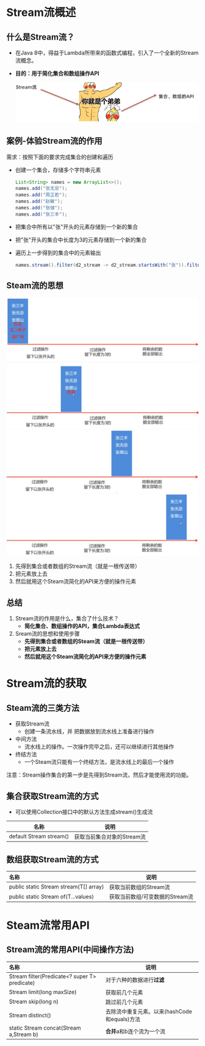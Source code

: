 # Stream流概述

## 什么是Stream流？

- 在Java 8中，得益于Lambda所带来的函数式编程，引入了一个全新的Stream流概念。

- **目的：用于简化集合和数组操作API**

  ![image-20221117170543791](img/03.Stream流/image-20221117170543791.png)

## 案例-体验Stream流的作用

需求：按照下面的要求完成集合的创建和遍历

- 创建一个集合，存储多个字符串元素

  ```java
  List<String> names = new ArrayList<>();
  names.add("张无忌");
  names.add("周芷若");
  names.add("赵敏");
  names.add("张强");
  names.add("张三丰");
  ```

- 把集合中所有以"张"开头的元素存储到一个新的集合

- 把"张"开头的集合中长度为3的元素存储到一个新的集合

- 遍历上一步得到的集合中的元素输出

  ```java
  names.stream().filter(d2_stream -> d2_stream.startsWith("张")).filter(d2_stream -> d2_stream.length() == 3).forEach(System.out::println);
  ```

## Steam流的思想

<img src="img/03.Stream流/image-20221117172531933.png" alt="image-20221117172531933" style="zoom: 50%;" />

<img src="img/03.Stream流/image-20221117172703853.png" alt="image-20221117172703853" style="zoom: 50%;" />

<img src="img/03.Stream流/image-20221117172749069.png" alt="image-20221117172749069" style="zoom:50%;" />

<img src="img/03.Stream流/image-20221117172837749.png" alt="image-20221117172837749" style="zoom:50%;" />



1. 先得到集合或者数组的Stream流（就是一根传送带）
2. 把元素放上去
3. 然后就用这个Steam流简化的API来方便的操作元素

## 总结

1. Stream流的作用是什么，集合了什么技术？
   - **简化集合、数组操作的API，集合Lambda表达式**
2. Sream流的思想和使用步骤
   - **先得到集合或者数组的Steam流（就是一根传送带）**
   - **把元素放上去**
   - **然后就用这个Steam流简化的API来方便的操作元素**

# Stream流的获取

## Steam流的三类方法

- 获取Stream流
  - 创建一条流水线，并 把数据放到流水线上准备进行操作
- 中间方法
  - 流水线上的操作。一次操作完毕之后，还可以继续进行其他操作
- 终结方法
  - 一个Steam流只能有一个终结方法，是流水线上的最后一个操作

注意：Stream操作集合的第一步是先得到Stream流，然后才能使用流的功能。

## 集合获取Stream流的方式

- 可以使用Collection接口中的默认方法生成stream()生成流

| 名称                        | 说明                       |
| --------------------------- | -------------------------- |
| default Stream <E> stream() | 获取当前集合对象的Stream流 |

## 数组获取Stream流的方式

| 名称                                          | 说明                            |
| :-------------------------------------------- | ------------------------------- |
| public static <T> Stream<T> stream(T[] array) | 获取当前数组的Stream流          |
| public static <T> Stream<T> of(T...values)    | 获取当前数组/可变数据的Stream流 |

# Steam流常用API

## Stream流的常用API(中间操作方法)

| 名称                                             | 说明                                         |
| :----------------------------------------------- | -------------------------------------------- |
| Stream<T> filter(Predicate<? super T> predicate) | 对于六种的数据进行**过滤**                   |
| Stream<T> limit(long maxSize)                    | 获取前几个元素                               |
| Stream<T> skip(long n)                           | 跳过前几个元素                               |
| Stream<T> distinct()                             | 去除流中重复元素。以来(hashCode和equals)方法 |
| static <T> Stream<T>  concat(Stream a,Stream b)  | **合并**a和b连个流为一个流                   |


